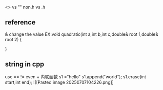<> vs ""
non.h vs .h
## reference
& change the value 
EX:void quadratic(int a,int b,int c,double& root 1,double& root 2)
{

}
## string in cpp
use == != even +
内联函数
s1 ="hello"
s1.append("world");
s1.erase(int start,int end);
![[Pasted image 20250707104226.png]]
